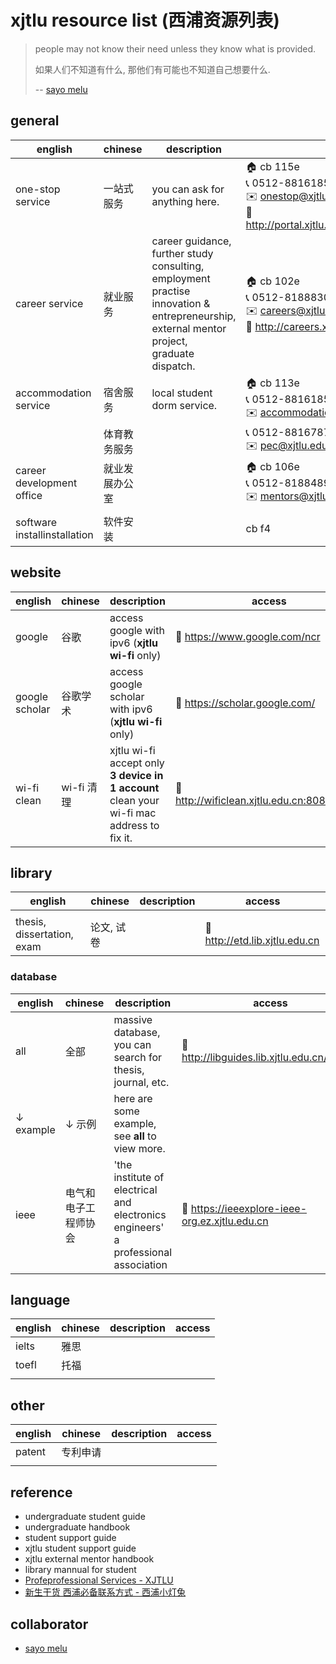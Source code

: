 # xjtlu resource list (西浦资源列表)

> people may not know their need unless they know what is provided.
>
> 如果人们不知道有什么, 那他们有可能也不知道自己想要什么.
>
> -- [sayo melu](https://sayo-melu.xyz/about)

## general

| english                      | chinese        | description                                                                                                                                              | access                                                                                                            |
| ---------------------------- | -------------- | -------------------------------------------------------------------------------------------------------------------------------------------------------- | ----------------------------------------------------------------------------------------------------------------- |
| one-stop service             | 一站式服务     | you can ask for anything here.                                                                                                                           | 🏠 cb 115e<br>📞 0512-88161854<br>✉️ onestop@xjtlu.edu.cn<br>🔗 http://portal.xjtlu.edu.cn/sites/ssp/onestop.aspx |
| career service               | 就业服务       | career guidance,<br>further study consulting,<br>employment practise<br>innovation & entrepreneurship,<br>external mentor project,<br>graduate dispatch. | 🏠 cb 102e<br/>📞 0512-81888309<br/>✉️ careers@xjtlu.edu.cn<br/>🔗 http://careers.xjtlu.edu.cn                    |
| accommodation service        | 宿舍服务       | local student dorm service.                                                                                                                              | 🏠 cb 113e<br/>📞 0512-88161857<br/>✉️ accommodation@xjtlu.edu.cn                                                 |
|                              | 体育教务服务   |                                                                                                                                                          | 📞 0512-88167871<br>✉️ pec@xjtlu.edu.cn                                                                           |
| career development office    | 就业发展办公室 |                                                                                                                                                          | 🏠 cb 106e<br/>📞 0512-81884891<br/>✉️ mentors@xjtlu.edu.cn                                                       |
|                              |                |                                                                                                                                                          |                                                                                                                   |
| software installinstallation | 软件安装       |                                                                                                                                                          | cb f4                                                                                                             |

## website

| english        | chinese    | description                                                                                  | access                                       |
| -------------- | ---------- | -------------------------------------------------------------------------------------------- | -------------------------------------------- |
| google         | 谷歌       | access google with ipv6 (**xjtlu wi-fi** only)                                               | 🔗 https://www.google.com/ncr                |
| google scholar | 谷歌学术   | access google scholar with ipv6 (**xjtlu wi-fi** only)                                       | 🔗 https://scholar.google.com/               |
| wi-fi clean    | wi-fi 清理 | xjtlu wi-fi accept only **3 device in 1 account**<br>clean your wi-fi mac address to fix it. | 🔗 http://wificlean.xjtlu.edu.cn:8080/portal |



## library

| english                    | chinese    | description | access                         |
| -------------------------- | ---------- | ----------- | ------------------------------ |
|                            |            |             |                                |
| thesis, dissertation, exam | 论文, 试卷 |             | 🔗 http://etd.lib.xjtlu.edu.cn |



### database

| english   | chinese              | description                                                                           | access                                         |
| --------- | -------------------- | ------------------------------------------------------------------------------------- | ---------------------------------------------- |
| all       | 全部                 | massive database,<br>you can search for thesis, journal, etc.                         | 🔗 http://libguides.lib.xjtlu.edu.cn/az.php    |
| ↓ example | ↓ 示例               | here are some example,<br>see **all** to view more.                                   |                                                |
| ieee      | 电气和电子工程师协会 | 'the institute of electrical and electronics engineers'<br>a professional association | 🔗 https://ieeexplore-ieee-org.ez.xjtlu.edu.cn |

## language

| english | chinese | description | access |
| ------- | ------- | ----------- | ------ |
| ielts   | 雅思    |             |        |
| toefl   | 托福    |             |        |
|         |         |             |        |

## other

| english | chinese  | description | access |
| ------- | -------- | ----------- | ------ |
| patent  | 专利申请 |             |        |
|         |          |             |        |

## reference

- undergraduate student guide
- undergraduate handbook
- student support guide
- xjtlu student support guide
- xjtlu external mentor handbook
- library mannual for student
- [Profeprofessional Services - XJTLU](https://www.xjtlu.edu.cn/en/about/professional-services)
- [新生干货 西浦必备联系方式 - 西浦小灯兔](https://mp.weixin.qq.com/s/KMAOtiHCPUvO87AXYl9_wQ)

## collaborator

- [sayo melu](https://sayo-melu.xyz/about)